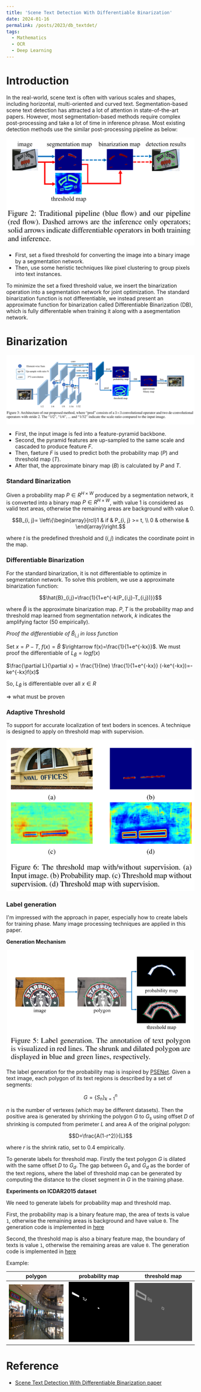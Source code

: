 ```yaml
---
title: 'Scene Text Detection With Differentiable Binarization'
date: 2024-01-16
permalink: /posts/2023/db_textdet/
tags:
  - Mathematics
  - OCR
  - Deep Learning
---
```


<head>
    <style type="text/css">
        figure{text-align: center;}
        math{text-align: center;}
    </style>
</head>

# Introduction

In the real-world, scene text is often with various scales and shapes, including horizontal, multi-oriented and curved text. 
Segmentation-based scene text detection has attracted a lot of attention in state-of-the-art papers. However, most segmentation-based methods require complex post-processing and take a lot of time in inference phrase. Most existing detection methods use the similar post-processing pipeline as below:

<p align="center">
    <img src='/images/posts/20230116_differentiable_binarization/tradditional_method.png'>
</p>

+ First, set a fixed threshold for converting the image into a binary image by a segmentation network.
+ Then, use some heristic techniques like pixel clustering to group pixels into text instances.

To minimize the set a fixed threshold value, we insert the binarization operation into a segmentation network for joint optimization. The standard binarization function is not differentiable, we instead present an approximate function for binarization called Differentiable Binarization (DB), which is fully differentable when training it along with a asegmentation network.

# Binarization

<p align="center">
    <img src='/images/posts/20230116_differentiable_binarization/binarization_architecture.png'>
</p>

+ First, the input image is fed into a feature-pyramid backbone.
+ Second, the pyramid features are up-sampled to the same scale and cascaded to produce feature $F$.
+ Then, faeture $F$ is used to predict both the probability map $(P)$ and threshold map $(T)$.
+ After that, the approximate binary map $(B)$ is calculated by $P$ and $T$.

### Standard Binarization

Given a probability map $P \in R^{H\times W}$ produced by a segmentation network, it is converted into a binary map $P \in R^{H\times W}$, with value 1 is considered as valid text areas, otherwise the remaining areas are background with value 0.

$$B_{i, j}=  \left\{\begin{array}{rcl}1 & if &  P_{i, j} >= t, \\
0 & otherwise &
  \end{array}\right.$$

where $t$ is the predefined threshold and $(i, j)$ indicates the coordinate point in the map.

### Differentiable Binarization

For the standard binarization, it is not differentiable to optimize in segmentation network. To solve this problem, we use a approximate binarization function:

$$\hat{B}_{i,j}=\frac{1}{1+e^{-k(P_{i,j}-T_{i,j})}}$$

where $\hat{B}$ is the approximate binarization map. $P, T$ is the probability map and threshold map learned from segmentation network, $k$ indicates the amplifying factor (50 empirically).

*Proof the differentiable of $\hat{B}_{i,j}$ in loss function*

Set $x = P-T$, $f(x)=\hat{B}$ $\rightarrow f(x)=\frac{1}{1+e^{-kx}}$. We must proof the differentiable of $L_{\hat{B}}=logf(x)$

$\frac{\partial L}{\partial x} = \frac{1}{lne} \frac{1}{1+e^{-kx}} (-ke^{-kx})=-ke^{-kx}f(x)$

So, $L_{\hat{B}}$ is differentiable over all $x \in R$ 

$\Rightarrow$ what must be proven

### Adaptive Threshold

To support for accurate localization of text boders in scences. A technique is designed to apply on threshold map with supervision.

<p align="center">
    <img src='/images/posts/20230116_differentiable_binarization/adaptive_threshold_map.png'>
</p>

### Label generation

I'm impressed with the approach in paper, especially how to create labels for training phase. Many image processing techniques are applied in this paper.

**Generation Mechanism**

<p align="center">
    <img src="/images/posts/20230116_differentiable_binarization/label_generation.png">
</p>

The label generation for the probability map is inspired by [PSENet](https://arxiv.org/abs/1903.12473). Given a text image, each polygon of its text regions is described by a set of segments:

$$G=\lbrace S_n \rbrace_{k=1}^n$$

$n$ is the number of vertexes (which may be different datasets). Then the positive area is generated by shrinking the polygon $G$ to $G_s$ using offset $D$ of shrinking is computed from perimeter $L$ and area A of the original polygon:

$$D=\frac{A(1-r^2)}{L}$$

where $r$ is the shrink ratio, set to 0.4 empirically.

To generate labels for threshold map. Firstly the text polygon $G$ is dilated with the same offset $D$ to $G_d$. The gap between $G_s$ and $G_d$ as the border of the text regions, where the label of threshold map can be generated by computing the distance to the closet segment in $G$ in the training phase.

**Experiments on ICDAR2015 dataset**

We need to generate labels for probability map and threshold map.

First, the probability map is a binary feature map, the area of texts is value `1`, otherwise the remaining areas is background and have value `0`. The generation code is implemented in [here](https://github.com/tuongtranngoc/DB-Text-Detection/blob/main/src/data/label_generator.py#L15-L66)

Second, the threshold map is also a binary feature map, the boundary of texts is value `1`, otherwise the remaining areas are value `0`. The generation code is implemented in [here](https://github.com/tuongtranngoc/DB-Text-Detection/blob/main/src/data/label_generator.py#L69-L145)

Example:

| polygon | probability map | threshold map |
|--|--|--|
| <img src="/images/posts/20230116_differentiable_binarization/21_polygon.png"> | <img src="/images/posts/20230116_differentiable_binarization/21_shrink_map.png"> | <img src="/images/posts/20230116_differentiable_binarization/21_border_map.png"> |

# Reference
+ [Scene Text Detection With Differentiable Binarization paper](https://arxiv.org/abs/1911.08947)

